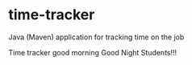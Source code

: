 # time-tracker
Java (Maven) application for tracking time on the job

Time tracker
good morning
Good Night Students!!!
